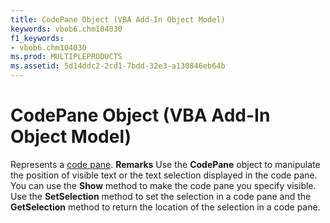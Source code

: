```yaml
---
title: CodePane Object (VBA Add-In Object Model)
keywords: vbob6.chm104030
f1_keywords:
- vbob6.chm104030
ms.prod: MULTIPLEPRODUCTS
ms.assetid: 5d14ddc2-2cd1-7bdd-32e3-a130846eb64b
---
```



# CodePane Object (VBA Add-In Object Model)



Represents a [code pane](vbe-glossary.md).
 **Remarks**
Use the  **CodePane** object to manipulate the position of visible text or the text selection displayed in the code pane.
You can use the  **Show** method to make the code pane you specify visible. Use the **SetSelection** method to set the selection in a code pane and the **GetSelection** method to return the location of the selection in a code pane.

